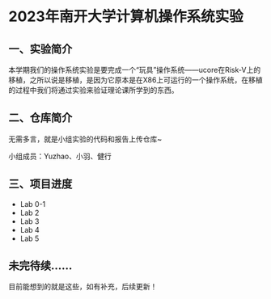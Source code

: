 # 2023年南开大学计算机操作系统实验

## 一、实验简介

本学期我们的操作系统实验是要完成一个“玩具”操作系统——ucore在Risk-V上的移植，之所以说是移植，是因为它原本是在X86上可运行的一个操作系统，在移植的过程中我们将通过实验来验证理论课所学到的东西。

## 二、仓库简介

无需多言，就是小组实验的代码和报告上传仓库~

小组成员：Yuzhao、小羽、健行

## 三、项目进度

- Lab 0-1
- Lab 2
- Lab 3
- Lab 4
- Lab 5

## 未完待续……

目前能想到的就是这些，如有补充，后续更新！